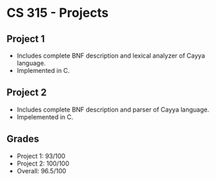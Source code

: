 # CS 315 - Projects
## Project 1
* Includes complete BNF description and lexical analyzer of Cayya language.
* Implemented in C.
## Project 2
* Includes complete BNF description and parser of Cayya language.
* Impelemented in C.
## Grades 
* Project 1: 93/100
* Project 2: 100/100
* Overall: 96.5/100
